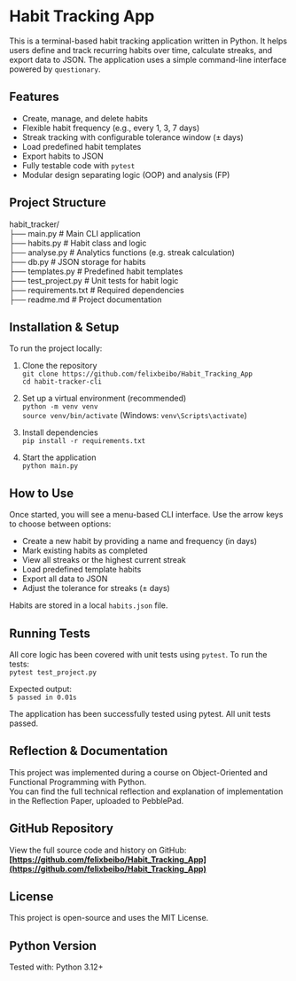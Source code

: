 # Habit Tracking App

This is a terminal-based habit tracking application written in Python. It helps users define and track recurring habits over time, calculate streaks, and export data to JSON. The application uses a simple command-line interface powered by `questionary`.

## Features

- Create, manage, and delete habits  
- Flexible habit frequency (e.g., every 1, 3, 7 days)  
- Streak tracking with configurable tolerance window (± days)  
- Load predefined habit templates  
- Export habits to JSON  
- Fully testable code with `pytest`  
- Modular design separating logic (OOP) and analysis (FP)

## Project Structure

habit_tracker/  
├── main.py            # Main CLI application  
├── habits.py          # Habit class and logic  
├── analyse.py         # Analytics functions (e.g. streak calculation)  
├── db.py              # JSON storage for habits  
├── templates.py       # Predefined habit templates  
├── test_project.py    # Unit tests for habit logic  
├── requirements.txt   # Required dependencies  
├── readme.md          # Project documentation  

## Installation & Setup

To run the project locally:

1. Clone the repository  
`git clone https://github.com/felixbeibo/Habit_Tracking_App`  
`cd habit-tracker-cli`  

2. Set up a virtual environment (recommended)  
`python -m venv venv`  
`source venv/bin/activate` (Windows: `venv\Scripts\activate`)  

3. Install dependencies  
`pip install -r requirements.txt`  

4. Start the application  
`python main.py`  

## How to Use

Once started, you will see a menu-based CLI interface. Use the arrow keys to choose between options:

- Create a new habit by providing a name and frequency (in days)  
- Mark existing habits as completed  
- View all streaks or the highest current streak  
- Load predefined template habits  
- Export all data to JSON  
- Adjust the tolerance for streaks (± days)  

Habits are stored in a local `habits.json` file.

## Running Tests

All core logic has been covered with unit tests using `pytest`. To run the tests:  
`pytest test_project.py`  

Expected output:  
`5 passed in 0.01s`  

The application has been successfully tested using pytest. All unit tests passed.

## Reflection & Documentation

This project was implemented during a course on Object-Oriented and Functional Programming with Python.  
You can find the full technical reflection and explanation of implementation in the Reflection Paper, uploaded to PebblePad.

## GitHub Repository

View the full source code and history on GitHub:  
**[https://github.com/felixbeibo/Habit_Tracking_App](https://github.com/felixbeibo/Habit_Tracking_App)**

## License

This project is open-source and uses the MIT License.

## Python Version

Tested with: Python 3.12+
